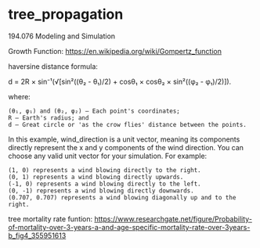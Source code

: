 # tree_propagation
194.076 Modeling and Simulation


Growth Function:
https://en.wikipedia.org/wiki/Gompertz_function

haversine distance formula:

d = 2R × sin⁻¹(√[sin²((θ₂ - θ₁)/2) + cosθ₁ × cosθ₂ × sin²((φ₂ - φ₁)/2)]).

where:

    (θ₁, φ₁) and (θ₂, φ₂) – Each point's coordinates;
    R – Earth's radius; and
    d – Great circle or 'as the crow flies' distance between the points.


In this example, wind_direction is a unit vector, meaning its components directly represent the x and y components of the wind direction. You can choose any valid unit vector for your simulation. For example:

    (1, 0) represents a wind blowing directly to the right.
    (0, 1) represents a wind blowing directly upwards.
    (-1, 0) represents a wind blowing directly to the left.
    (0, -1) represents a wind blowing directly downwards.
    (0.707, 0.707) represents a wind blowing diagonally up and to the right.


tree mortality rate funtion:
https://www.researchgate.net/figure/Probability-of-mortality-over-3-years-a-and-age-specific-mortality-rate-over-3years-b_fig4_355951613
